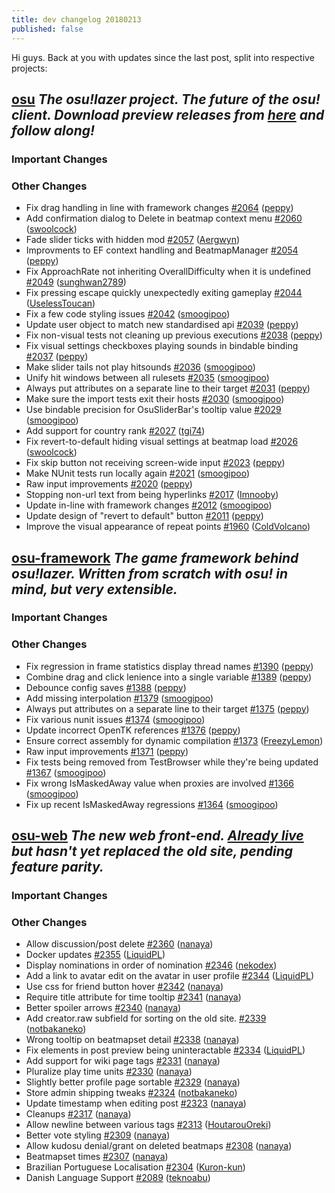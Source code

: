 ```yaml
---
title: dev changelog 20180213
published: false
---
```


Hi guys. Back at you with updates since the last post, split into respective projects:

## [osu](https://github.com/ppy/osu) *The osu!lazer project. The future of the osu! client. Download preview releases from [here](https://github.com/ppy/osu/releases) and follow along!*

### Important Changes

### Other Changes

- Fix drag handling in line with framework changes [\#2064](https://github.com/ppy/osu/pull/2064) ([peppy](https://github.com/peppy))
- Add confirmation dialog to Delete in beatmap context menu [\#2060](https://github.com/ppy/osu/pull/2060) ([swoolcock](https://github.com/swoolcock))
- Fade slider ticks with hidden mod [\#2057](https://github.com/ppy/osu/pull/2057) ([Aergwyn](https://github.com/Aergwyn))
- Improvments to EF context handling and BeatmapManager [\#2054](https://github.com/ppy/osu/pull/2054) ([peppy](https://github.com/peppy))
- Fix ApproachRate not inheriting OverallDifficulty when it is undefined [\#2049](https://github.com/ppy/osu/pull/2049) ([sunghwan2789](https://github.com/sunghwan2789))
- Fix pressing escape quickly unexpectedly exiting gameplay [\#2044](https://github.com/ppy/osu/pull/2044) ([UselessToucan](https://github.com/UselessToucan))
- Fix a few code styling issues [\#2042](https://github.com/ppy/osu/pull/2042) ([smoogipoo](https://github.com/smoogipoo))
- Update user object to match new standardised api [\#2039](https://github.com/ppy/osu/pull/2039) ([peppy](https://github.com/peppy))
- Fix non-visual tests not cleaning up previous executions [\#2038](https://github.com/ppy/osu/pull/2038) ([peppy](https://github.com/peppy))
- Fix visual settings checkboxes playing sounds in bindable binding [\#2037](https://github.com/ppy/osu/pull/2037) ([peppy](https://github.com/peppy))
- Make slider tails not play hitsounds [\#2036](https://github.com/ppy/osu/pull/2036) ([smoogipoo](https://github.com/smoogipoo))
- Unify hit windows between all rulesets [\#2035](https://github.com/ppy/osu/pull/2035) ([smoogipoo](https://github.com/smoogipoo))
- Always put attributes on a separate line to their target [\#2031](https://github.com/ppy/osu/pull/2031) ([peppy](https://github.com/peppy))
- Make sure the import tests exit their hosts [\#2030](https://github.com/ppy/osu/pull/2030) ([smoogipoo](https://github.com/smoogipoo))
- Use bindable precision for OsuSliderBar's tooltip value [\#2029](https://github.com/ppy/osu/pull/2029) ([smoogipoo](https://github.com/smoogipoo))
- Add support for country rank [\#2027](https://github.com/ppy/osu/pull/2027) ([tgi74](https://github.com/tgi74))
- Fix revert-to-default hiding visual settings at beatmap load [\#2026](https://github.com/ppy/osu/pull/2026) ([swoolcock](https://github.com/swoolcock))
- Fix skip button not receiving screen-wide input [\#2023](https://github.com/ppy/osu/pull/2023) ([peppy](https://github.com/peppy))
- Make NUnit tests run locally again [\#2021](https://github.com/ppy/osu/pull/2021) ([smoogipoo](https://github.com/smoogipoo))
- Raw input improvements [\#2020](https://github.com/ppy/osu/pull/2020) ([peppy](https://github.com/peppy))
- Stopping non-url text from being hyperlinks [\#2017](https://github.com/ppy/osu/pull/2017) ([Imnooby](https://github.com/Imnooby))
- Update in-line with framework changes [\#2012](https://github.com/ppy/osu/pull/2012) ([smoogipoo](https://github.com/smoogipoo))
- Update design of "revert to default" button [\#2011](https://github.com/ppy/osu/pull/2011) ([peppy](https://github.com/peppy))
- Improve the visual appearance of repeat points [\#1960](https://github.com/ppy/osu/pull/1960) ([ColdVolcano](https://github.com/ColdVolcano))

## [osu-framework](https://github.com/ppy/osu-framework) *The game framework behind osu!lazer. Written from scratch with osu! in mind, but very extensible.*

### Important Changes

### Other Changes

- Fix regression in frame statistics display thread names [\#1390](https://github.com/ppy/osu-framework/pull/1390) ([peppy](https://github.com/peppy))
- Combine drag and click lenience into a single variable [\#1389](https://github.com/ppy/osu-framework/pull/1389) ([peppy](https://github.com/peppy))
- Debounce config saves [\#1388](https://github.com/ppy/osu-framework/pull/1388) ([peppy](https://github.com/peppy))
- Add missing interpolation [\#1379](https://github.com/ppy/osu-framework/pull/1379) ([smoogipoo](https://github.com/smoogipoo))
- Always put attributes on a separate line to their target [\#1375](https://github.com/ppy/osu-framework/pull/1375) ([peppy](https://github.com/peppy))
- Fix various nunit issues [\#1374](https://github.com/ppy/osu-framework/pull/1374) ([smoogipoo](https://github.com/smoogipoo))
- Update incorrect OpenTK references [\#1376](https://github.com/ppy/osu-framework/pull/1376) ([peppy](https://github.com/peppy))
- Ensure correct assembly for dynamic compilation [\#1373](https://github.com/ppy/osu-framework/pull/1373) ([FreezyLemon](https://github.com/FreezyLemon))
- Raw input improvements [\#1371](https://github.com/ppy/osu-framework/pull/1371) ([peppy](https://github.com/peppy))
- Fix tests being removed from TestBrowser while they're being updated [\#1367](https://github.com/ppy/osu-framework/pull/1367) ([smoogipoo](https://github.com/smoogipoo))
- Fix wrong IsMaskedAway value when proxies are involved [\#1366](https://github.com/ppy/osu-framework/pull/1366) ([smoogipoo](https://github.com/smoogipoo))
- Fix up recent IsMaskedAway regressions [\#1364](https://github.com/ppy/osu-framework/pull/1364) ([smoogipoo](https://github.com/smoogipoo))

## [osu-web](https://github.com/ppy/osu-web) *The new web front-end. [Already live](https://osu.ppy.sh/home) but hasn't yet replaced the old site, pending feature parity.*

### Important Changes

### Other Changes

- Allow discussion/post delete [\#2360](https://github.com/ppy/osu-web/pull/2360) ([nanaya](https://github.com/nanaya))
- Docker updates [\#2355](https://github.com/ppy/osu-web/pull/2355) ([LiquidPL](https://github.com/LiquidPL))
- Display nominations in order of nomination [\#2346](https://github.com/ppy/osu-web/pull/2346) ([nekodex](https://github.com/nekodex))
- Add a link to avatar edit on the avatar in user profile [\#2344](https://github.com/ppy/osu-web/pull/2344) ([LiquidPL](https://github.com/LiquidPL))
- Use css for friend button hover [\#2342](https://github.com/ppy/osu-web/pull/2342) ([nanaya](https://github.com/nanaya))
- Require title attribute for time tooltip [\#2341](https://github.com/ppy/osu-web/pull/2341) ([nanaya](https://github.com/nanaya))
- Better spoiler arrows [\#2340](https://github.com/ppy/osu-web/pull/2340) ([nanaya](https://github.com/nanaya))
- Add creator.raw subfield for sorting on the old site. [\#2339](https://github.com/ppy/osu-web/pull/2339) ([notbakaneko](https://github.com/notbakaneko))
- Wrong tooltip on beatmapset detail [\#2338](https://github.com/ppy/osu-web/pull/2338) ([nanaya](https://github.com/nanaya))
- Fix elements in post preview being uninteractable [\#2334](https://github.com/ppy/osu-web/pull/2334) ([LiquidPL](https://github.com/LiquidPL))
- Add support for wiki page tags [\#2331](https://github.com/ppy/osu-web/pull/2331) ([nanaya](https://github.com/nanaya))
- Pluralize play time units [\#2330](https://github.com/ppy/osu-web/pull/2330) ([nanaya](https://github.com/nanaya))
- Slightly better profile page sortable [\#2329](https://github.com/ppy/osu-web/pull/2329) ([nanaya](https://github.com/nanaya))
- Store admin shipping tweaks [\#2324](https://github.com/ppy/osu-web/pull/2324) ([notbakaneko](https://github.com/notbakaneko))
- Update timestamp when editing post [\#2323](https://github.com/ppy/osu-web/pull/2323) ([nanaya](https://github.com/nanaya))
- Cleanups [\#2317](https://github.com/ppy/osu-web/pull/2317) ([nanaya](https://github.com/nanaya))
- Allow newline between various tags [\#2313](https://github.com/ppy/osu-web/pull/2313) ([HoutarouOreki](https://github.com/HoutarouOreki))
- Better vote styling [\#2309](https://github.com/ppy/osu-web/pull/2309) ([nanaya](https://github.com/nanaya))
- Allow kudosu denial/grant on deleted beatmaps [\#2308](https://github.com/ppy/osu-web/pull/2308) ([nanaya](https://github.com/nanaya))
- Beatmapset times [\#2307](https://github.com/ppy/osu-web/pull/2307) ([nanaya](https://github.com/nanaya))
- Brazilian Portuguese Localisation [\#2304](https://github.com/ppy/osu-web/pull/2304) ([Kuron-kun](https://github.com/Kuron-kun))
- Danish Language Support [\#2089](https://github.com/ppy/osu-web/pull/2089) ([teknoabu](https://github.com/teknoabu))
